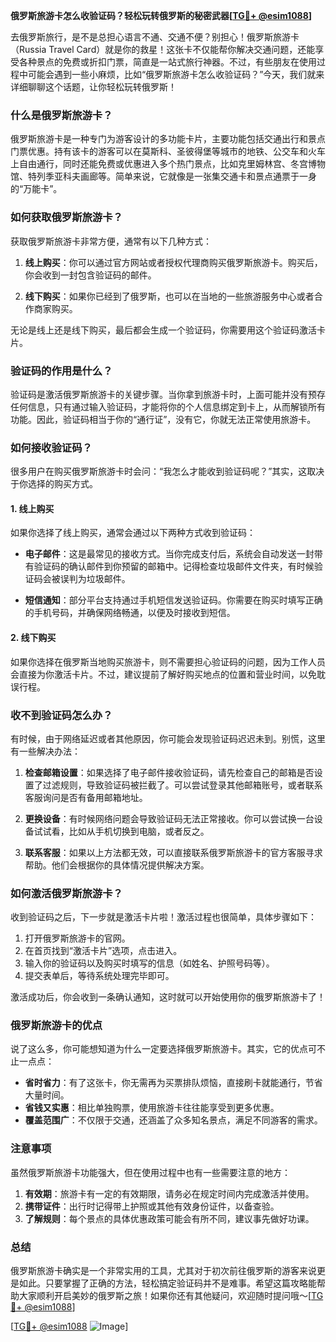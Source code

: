 **俄罗斯旅游卡怎么收验证码？轻松玩转俄罗斯的秘密武器[[TG💪+ @esim1088](https://t.me/s/esim1088)]**

去俄罗斯旅行，是不是总担心语言不通、交通不便？别担心！俄罗斯旅游卡（Russia Travel Card）就是你的救星！这张卡不仅能帮你解决交通问题，还能享受各种景点的免费或折扣门票，简直是一站式旅行神器。不过，有些朋友在使用过程中可能会遇到一些小麻烦，比如“俄罗斯旅游卡怎么收验证码？”今天，我们就来详细聊聊这个话题，让你轻松玩转俄罗斯！

### 什么是俄罗斯旅游卡？

俄罗斯旅游卡是一种专门为游客设计的多功能卡片，主要功能包括交通出行和景点门票优惠。持有该卡的游客可以在莫斯科、圣彼得堡等城市的地铁、公交车和火车上自由通行，同时还能免费或优惠进入多个热门景点，比如克里姆林宫、冬宫博物馆、特列季亚科夫画廊等。简单来说，它就像是一张集交通卡和景点通票于一身的“万能卡”。

### 如何获取俄罗斯旅游卡？

获取俄罗斯旅游卡非常方便，通常有以下几种方式：

1. **线上购买**：你可以通过官方网站或者授权代理商购买俄罗斯旅游卡。购买后，你会收到一封包含验证码的邮件。
   
2. **线下购买**：如果你已经到了俄罗斯，也可以在当地的一些旅游服务中心或者合作商家购买。

无论是线上还是线下购买，最后都会生成一个验证码，你需要用这个验证码激活卡片。

### 验证码的作用是什么？

验证码是激活俄罗斯旅游卡的关键步骤。当你拿到旅游卡时，上面可能并没有预存任何信息，只有通过输入验证码，才能将你的个人信息绑定到卡上，从而解锁所有功能。因此，验证码相当于你的“通行证”，没有它，你就无法正常使用旅游卡。

### 如何接收验证码？

很多用户在购买俄罗斯旅游卡时会问：“我怎么才能收到验证码呢？”其实，这取决于你选择的购买方式。

#### 1. 线上购买

如果你选择了线上购买，通常会通过以下两种方式收到验证码：

- **电子邮件**：这是最常见的接收方式。当你完成支付后，系统会自动发送一封带有验证码的确认邮件到你预留的邮箱中。记得检查垃圾邮件文件夹，有时候验证码会被误判为垃圾邮件。
  
- **短信通知**：部分平台支持通过手机短信发送验证码。你需要在购买时填写正确的手机号码，并确保网络畅通，以便及时接收到短信。

#### 2. 线下购买

如果你选择在俄罗斯当地购买旅游卡，则不需要担心验证码的问题，因为工作人员会直接为你激活卡片。不过，建议提前了解好购买地点的位置和营业时间，以免耽误行程。

### 收不到验证码怎么办？

有时候，由于网络延迟或者其他原因，你可能会发现验证码迟迟未到。别慌，这里有一些解决办法：

1. **检查邮箱设置**：如果选择了电子邮件接收验证码，请先检查自己的邮箱是否设置了过滤规则，导致验证码被拦截了。可以尝试登录其他邮箱账号，或者联系客服询问是否有备用邮箱地址。

2. **更换设备**：有时候网络问题会导致验证码无法正常接收。你可以尝试换一台设备试试看，比如从手机切换到电脑，或者反之。

3. **联系客服**：如果以上方法都无效，可以直接联系俄罗斯旅游卡的官方客服寻求帮助。他们会根据你的具体情况提供解决方案。

### 如何激活俄罗斯旅游卡？

收到验证码之后，下一步就是激活卡片啦！激活过程也很简单，具体步骤如下：

1. 打开俄罗斯旅游卡的官网。
2. 在首页找到“激活卡片”选项，点击进入。
3. 输入你的验证码以及购买时填写的信息（如姓名、护照号码等）。
4. 提交表单后，等待系统处理完毕即可。

激活成功后，你会收到一条确认通知，这时就可以开始使用你的俄罗斯旅游卡了！

### 俄罗斯旅游卡的优点

说了这么多，你可能想知道为什么一定要选择俄罗斯旅游卡。其实，它的优点可不止一点点：

- **省时省力**：有了这张卡，你无需再为买票排队烦恼，直接刷卡就能通行，节省大量时间。
- **省钱又实惠**：相比单独购票，使用旅游卡往往能享受到更多优惠。
- **覆盖范围广**：不仅限于交通，还涵盖了众多知名景点，满足不同游客的需求。

### 注意事项

虽然俄罗斯旅游卡功能强大，但在使用过程中也有一些需要注意的地方：

1. **有效期**：旅游卡有一定的有效期限，请务必在规定时间内完成激活并使用。
2. **携带证件**：出行时记得带上护照或其他有效身份证件，以备查验。
3. **了解规则**：每个景点的具体优惠政策可能会有所不同，建议事先做好功课。

### 总结

俄罗斯旅游卡确实是一个非常实用的工具，尤其对于初次前往俄罗斯的游客来说更是如此。只要掌握了正确的方法，轻松搞定验证码并不是难事。希望这篇攻略能帮助大家顺利开启美妙的俄罗斯之旅！如果你还有其他疑问，欢迎随时提问哦～[[TG💪+ @esim1088](https://t.me/s/esim1088)]

[[TG💪+ @esim1088](https://t.me/s/esim1088) ![Image](https://i.postimg.cc/4NQfJmqS/Snipaste-2025-05-13-00-14-12.png)]